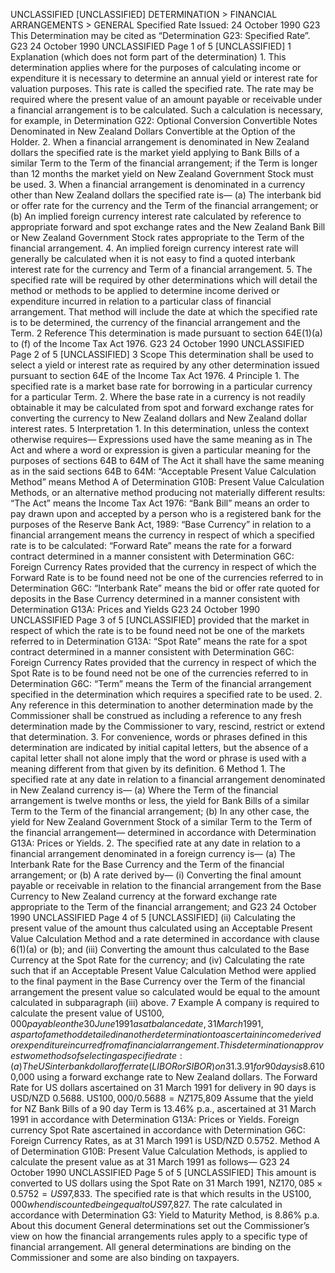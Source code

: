 UNCLASSIFIED \[UNCLASSIFIED\] DETERMINATION > FINANCIAL ARRANGEMENTS > GENERAL Specified Rate Issued: 24 October 1990 G23 This Determination may be cited as “Determination G23: Specified Rate”. G23 24 October 1990 UNCLASSIFIED Page 1 of 5 \[UNCLASSIFIED\] 1 Explanation (which does not form part of the determination) 1. This determination applies where for the purposes of calculating income or expenditure it is necessary to determine an annual yield or interest rate for valuation purposes. This rate is called the specified rate. The rate may be required where the present value of an amount payable or receivable under a financial arrangement is to be calculated. Such a calculation is necessary, for example, in Determination G22: Optional Conversion Convertible Notes Denominated in New Zealand Dollars Convertible at the Option of the Holder. 2. When a financial arrangement is denominated in New Zealand dollars the specified rate is the market yield applying to Bank Bills of a similar Term to the Term of the financial arrangement; if the Term is longer than 12 months the market yield on New Zealand Government Stock must be used. 3. When a financial arrangement is denominated in a currency other than New Zealand dollars the specified rate is— (a) The interbank bid or offer rate for the currency and the Term of the financial arrangement; or (b) An implied foreign currency interest rate calculated by reference to appropriate forward and spot exchange rates and the New Zealand Bank Bill or New Zealand Government Stock rates appropriate to the Term of the financial arrangement. 4. An implied foreign currency interest rate will generally be calculated when it is not easy to find a quoted interbank interest rate for the currency and Term of a financial arrangement. 5. The specified rate will be required by other determinations which will detail the method or methods to be applied to determine income derived or expenditure incurred in relation to a particular class of financial arrangement. That method will include the date at which the specified rate is to be determined, the currency of the financial arrangement and the Term. 2 Reference This determination is made pursuant to section 64E(1)(a) to (f) of the Income Tax Act 1976. G23 24 October 1990 UNCLASSIFIED Page 2 of 5 \[UNCLASSIFIED\] 3 Scope This determination shall be used to select a yield or interest rate as required by any other determination issued pursuant to section 64E of the Income Tax Act 1976. 4 Principle 1. The specified rate is a market base rate for borrowing in a particular currency for a particular Term. 2. Where the base rate in a currency is not readily obtainable it may be calculated from spot and forward exchange rates for converting the currency to New Zealand dollars and New Zealand dollar interest rates. 5 Interpretation 1. In this determination, unless the context otherwise requires— Expressions used have the same meaning as in The Act and where a word or expression is given a particular meaning for the purposes of sections 64B to 64M of The Act it shall have the same meaning as in the said sections 64B to 64M: “Acceptable Present Value Calculation Method” means Method A of Determination G10B: Present Value Calculation Methods, or an alternative method producing not materially different results: “The Act” means the Income Tax Act 1976: “Bank Bill” means an order to pay drawn upon and accepted by a person who is a registered bank for the purposes of the Reserve Bank Act, 1989: “Base Currency” in relation to a financial arrangement means the currency in respect of which a specified rate is to be calculated: “Forward Rate” means the rate for a forward contract determined in a manner consistent with Determination G6C: Foreign Currency Rates provided that the currency in respect of which the Forward Rate is to be found need not be one of the currencies referred to in Determination G6C: “Interbank Rate” means the bid or offer rate quoted for deposits in the Base Currency determined in a manner consistent with Determination G13A: Prices and Yields G23 24 October 1990 UNCLASSIFIED Page 3 of 5 \[UNCLASSIFIED\] provided that the market in respect of which the rate is to be found need not be one of the markets referred to in Determination G13A: “Spot Rate” means the rate for a spot contract determined in a manner consistent with Determination G6C: Foreign Currency Rates provided that the currency in respect of which the Spot Rate is to be found need not be one of the currencies referred to in Determination G6C: “Term” means the Term of the financial arrangement specified in the determination which requires a specified rate to be used. 2. Any reference in this determination to another determination made by the Commissioner shall be construed as including a reference to any fresh determination made by the Commissioner to vary, rescind, restrict or extend that determination. 3. For convenience, words or phrases defined in this determination are indicated by initial capital letters, but the absence of a capital letter shall not alone imply that the word or phrase is used with a meaning different from that given by its definition. 6 Method 1. The specified rate at any date in relation to a financial arrangement denominated in New Zealand currency is— (a) Where the Term of the financial arrangement is twelve months or less, the yield for Bank Bills of a similar Term to the Term of the financial arrangement; (b) In any other case, the yield for New Zealand Government Stock of a similar Term to the Term of the financial arrangement— determined in accordance with Determination G13A: Prices or Yields. 2. The specified rate at any date in relation to a financial arrangement denominated in a foreign currency is— (a) The Interbank Rate for the Base Currency and the Term of the financial arrangement; or (b) A rate derived by— (i) Converting the final amount payable or receivable in relation to the financial arrangement from the Base Currency to New Zealand currency at the forward exchange rate appropriate to the Term of the financial arrangement; and G23 24 October 1990 UNCLASSIFIED Page 4 of 5 \[UNCLASSIFIED\] (ii) Calculating the present value of the amount thus calculated using an Acceptable Present Value Calculation Method and a rate determined in accordance with clause 6(1)(a) or (b); and (iii) Converting the amount thus calculated to the Base Currency at the Spot Rate for the currency; and (iv) Calculating the rate such that if an Acceptable Present Value Calculation Method were applied to the final payment in the Base Currency over the Term of the financial arrangement the present value so calculated would be equal to the amount calculated in subparagraph (iii) above. 7 Example A company is required to calculate the present value of US$100,000 payable on the 30 June 1991 as at balance date, 31 March 1991, as part of a method detailed in another determination to ascertain income derived or expenditure incurred from a financial arrangement. This determination approves two methods of selecting a specified rate: (a) The US interbank dollar offer rate (LIBOR or SIBOR) on 31.3.91 for 90 days is 8.6% p.a. (the specified rate) ascertained using a method consistent with Determination G13A: Prices or Yields; or (b) The company calculates an implied rate by the steps below: Convert the amount of US$100,000 using a forward exchange rate to New Zealand dollars. The Forward Rate for US dollars ascertained on 31 March 1991 for delivery in 90 days is USD/NZD 0.5688. US$100,000/0.5688 = NZ$175,809 Assume that the yield for NZ Bank Bills of a 90 day Term is 13.46% p.a., ascertained at 31 March 1991 in accordance with Determination G13A: Prices or Yields. Foreign currency Spot Rate ascertained in accordance with Determination G6C: Foreign Currency Rates, as at 31 March 1991 is USD/NZD 0.5752. Method A of Determination G10B: Present Value Calculation Methods, is applied to calculate the present value as at 31 March 1991 as follows— G23 24 October 1990 UNCLASSIFIED Page 5 of 5 \[UNCLASSIFIED\] This amount is converted to US dollars using the Spot Rate on 31 March 1991, NZ$170,085 × 0.5752 = US$97,833. The specified rate is that which results in the US$100,000 when discounted being equal to US$97,827. The rate calculated in accordance with Determination G3: Yield to Maturity Method, is 8.86% p.a. About this document General determinations set out the Commissioner’s view on how the financial arrangements rules apply to a specific type of financial arrangement. All general determinations are binding on the Commissioner and some are also binding on taxpayers.